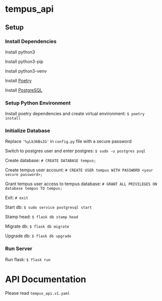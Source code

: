 # tempus_api

## Setup

### Install Dependencies

Install python3

Install python3-pip

Install python3-venv

Install [Poetry](https://python-poetry.org/docs/)

Install [PostgreSQL](https://www.postgresql.org/download/)

### Setup Python Environment

Install poetry dependencies and create virtual environment: `$ poetry install`

### Initialize Database

Replace `'%yLb36Bs2G'` in `config.py` file with a secure password

Switch to postgres user and enter postgres: `$ sudo -u postgres psql`

Create database: `# CREATE DATABASE tempus;`

Create tempus user account: `# CREATE USER tempus WITH PASSWORD <your secure password>;`

Grant tempus user access to tempus database: `# GRANT ALL PRIVILEGES ON database tempus TO tempus;`

Exit: `# exit`

Start db: `$ sudo service postgresql start`

Stamp head: `$ flask db stamp head`

Migrate db: `$ flask db migrate`

Upgrade db: `$ flask db upgrade`

### Run Server

Run flask: `$ flask run`

# API Documentation

Please read `tempus_api.v1.yaml`

